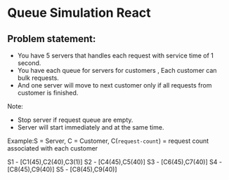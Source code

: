 # Queue Simulation React

## Problem statement:

- You have 5 servers that handles each request with service time of 1 second.
- You have each queue for servers for customers , Each customer can bulk requests.
- And one server will move to next customer only if all requests from customer is finished.

Note:

- Stop server if request queue are empty.
- Server will start immediately and at the same time.

Example:S = Server, C = Customer, C(`request-count`) = request count associated with each customer

S1 - [C1(45),C2(40),C3(1)]
S2 - [C4(45),C5(40)]
S3 - [C6(45),C7(40)]
S4 - [C8(45),C9(40)]
S5 - [C8(45),C9(40)]
